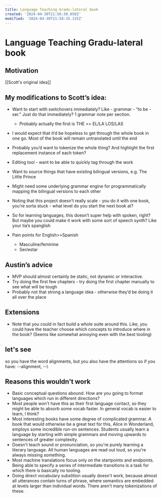```yaml
---
title: Language Teaching Gradu-lateral book
created: '2024-04-30T21:56:30.050Z'
modified: '2024-04-30T21:58:35.135Z'
---
```


# Language Teaching Gradu-lateral book

## Motivation

[[Scott's original idea]]

## My modifications to Scott’s idea:

- Want to start with switchovers immediately? Like - grammar - “to be - ser.” Just do that immediately? 1 grammar note per section.
    - Probably actually the first is THE >> EL/LA LOS/LAS
- I would expect that it’d be hopeless to get through the whole book in one go. Most of the book will remain untranslated until the end
- Probably you’d want to tokenize the whole thing? And highlight the first replacement instance of each token?
- Editing tool - want to be able to quickly tag through the work
- Want to source things that have existing bilingual versions, e.g. The Little Prince
- Might need some underlying grammar engine for programmatically mapping the bilingual versions to each other
- Noting that this project doesn’t really scale - you do it with one book, you’re sorta stuck - what level do you start the next book at?

- So for learning languages, this doesn’t super help with spoken, right? But maybe you could make it work with some sort of speech synth? Like your tia’s spanglish
- Pain points for English>>Spanish
    - Masculine/feminine
    - Ser/estar

## Austin’s advice

- MVP should almost certainly be static, not dynamic or interactive.
- Try doing the first few chapters - try doing the first chapter manually to see what will be tough
- Probably not that strong a language idea - otherwise they’d be doing it all over the place

## Extensions

- Note that you could in fact build a whole suite around this. Like, you could have the teacher choose which concepts to introduce where in the book? (Seems like somewhat annoying even with the best tooling)

## let's see
so you have the word alignments, but you also have the attentions
so if you have: --alignment, --\

## Reasons this wouldn't work
* Basic conceptual questions abound. How are you going to format languages which run in different directions?
* Most people won't have this as their first language contact, so they might be able to absorb some vocab faster. In general vocab is easier to learn, I think?
* Most interesting books have some degree of complicated grammar. A book that would otherwise be a great text for this, Alice in Wonderland, employs some incredible run-on sentences. Students usually learn a language by starting with simple grammars and moving upwards to sentences of greater complexity.
* Doesn't teach sound or pronunciation, so you're purely learning a literary language. All human languages are read out loud, so you're always missing something.
* Most machine translations focus only on the startpoints and endpoints. Being able to specify a series of intermediate transitions is a task for which there is basically no tooling.
* Doing direct vocabulary substition usually doesn't work, because almost all utterances contain turns of phrase, where semantics are embedded at levels larger than individual words. There aren't many tokenizations of these.
